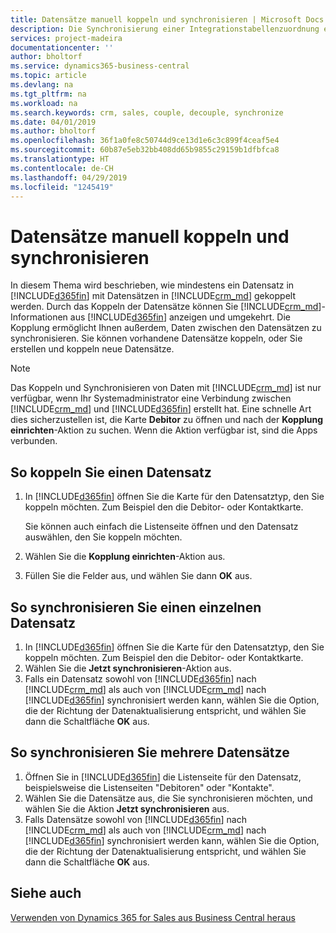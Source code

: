 ```yaml
---
title: Datensätze manuell koppeln und synchronisieren | Microsoft Docs
description: Die Synchronisierung einer Integrationstabellenzuordnung ermöglicht die Datensynchronisierung in allen Datensätzen in einer Tabelle in Business Central und der Dynamics 365 for Sales-Entität, die gekoppelt sind.
services: project-madeira
documentationcenter: ''
author: bholtorf
ms.service: dynamics365-business-central
ms.topic: article
ms.devlang: na
ms.tgt_pltfrm: na
ms.workload: na
ms.search.keywords: crm, sales, couple, decouple, synchronize
ms.date: 04/01/2019
ms.author: bholtorf
ms.openlocfilehash: 36f1a0fe8c50744d9ce13d1e6c3c899f4ceaf5e4
ms.sourcegitcommit: 60b87e5eb32bb408dd65b9855c29159b1dfbfca8
ms.translationtype: HT
ms.contentlocale: de-CH
ms.lasthandoff: 04/29/2019
ms.locfileid: "1245419"
---
```

# <a name="couple-and-synchronize-records-manually"></a>Datensätze manuell koppeln und synchronisieren
In diesem Thema wird beschrieben, wie mindestens ein Datensatz in [!INCLUDE[d365fin](includes/d365fin_md.md)] mit Datensätzen in [!INCLUDE[crm_md](includes/crm_md.md)] gekoppelt werden. Durch das Koppeln der Datensätze können Sie [!INCLUDE[crm_md](includes/crm_md.md)]-Informationen aus [!INCLUDE[d365fin](includes/d365fin_md.md)] anzeigen und umgekehrt. Die Kopplung ermöglicht Ihnen außerdem, Daten zwischen den Datensätzen zu synchronisieren. Sie können vorhandene Datensätze koppeln, oder Sie erstellen und koppeln neue Datensätze.

> [!Note]
> Das Koppeln und Synchronisieren von Daten mit [!INCLUDE[crm_md](includes/crm_md.md)] ist nur verfügbar, wenn Ihr Systemadministrator eine Verbindung zwischen [!INCLUDE[crm_md](includes/crm_md.md)] und [!INCLUDE[d365fin](includes/d365fin_md.md)] erstellt hat. Eine schnelle Art dies sicherzustellen ist, die Karte **Debitor** zu öffnen und nach der **Kopplung einrichten**-Aktion zu suchen. Wenn die Aktion verfügbar ist, sind die Apps verbunden.   

## <a name="to-couple-a-record"></a>So koppeln Sie einen Datensatz  
1.  In [!INCLUDE[d365fin](includes/d365fin_md.md)] öffnen Sie die Karte für den Datensatztyp, den Sie koppeln möchten. Zum Beispiel den die Debitor- oder Kontaktkarte.  

    Sie können auch einfach die Listenseite öffnen und den Datensatz auswählen, den Sie koppeln möchten.  

2.  Wählen Sie die **Kopplung einrichten**-Aktion aus.  
3.  Füllen Sie die Felder aus, und wählen Sie dann **OK** aus.  

## <a name="to-synchronize-a-single-record"></a>So synchronisieren Sie einen einzelnen Datensatz  
1.  In [!INCLUDE[d365fin](includes/d365fin_md.md)] öffnen Sie die Karte für den Datensatztyp, den Sie koppeln möchten. Zum Beispiel den die Debitor- oder Kontaktkarte.  
2.  Wählen Sie die **Jetzt synchronisieren**-Aktion aus.  
3.  Falls ein Datensatz sowohl von [!INCLUDE[d365fin](includes/d365fin_md.md)] nach [!INCLUDE[crm_md](includes/crm_md.md)] als auch von [!INCLUDE[crm_md](includes/crm_md.md)] nach [!INCLUDE[d365fin](includes/d365fin_md.md)] synchronisiert werden kann, wählen Sie die Option, die der Richtung der Datenaktualisierung entspricht, und wählen Sie dann die Schaltfläche **OK** aus.  

## <a name="to-synchronize-multiple-records"></a>So synchronisieren Sie mehrere Datensätze  
1.  Öffnen Sie in [!INCLUDE[d365fin](includes/d365fin_md.md)] die Listenseite für den Datensatz, beispielsweise die Listenseiten "Debitoren" oder "Kontakte".  
2.  Wählen Sie die Datensätze aus, die Sie synchronisieren möchten, und wählen Sie die Aktion **Jetzt synchronisieren** aus.  
3.  Falls Datensätze sowohl von [!INCLUDE[d365fin](includes/d365fin_md.md)] nach [!INCLUDE[crm_md](includes/crm_md.md)] als auch von [!INCLUDE[crm_md](includes/crm_md.md)] nach [!INCLUDE[d365fin](includes/d365fin_md.md)] synchronisiert werden kann, wählen Sie die Option, die der Richtung der Datenaktualisierung entspricht, und wählen Sie dann die Schaltfläche **OK** aus.  

## <a name="see-also"></a>Siehe auch  
[Verwenden von Dynamics 365 for Sales aus Business Central heraus](marketing-integrate-dynamicscrm.md)
